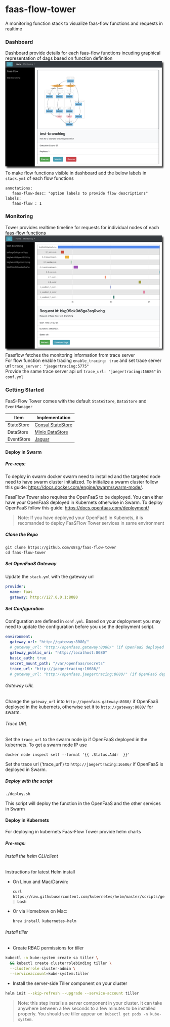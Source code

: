 # faas-flow-tower
A monitoring function stack to visualize faas-flow functions and requests in realtime
    
### Dashboard
Dashboard provide details for each faas-flow functions incuding graphical representation of dags based on function definition
![alt dashboard](doc/dashboard.png)
To make flow functions visible in dashboard add the below labels in `stack.yml` of each flow functions  
```
annotations:
   faas-flow-desc: "option labels to provide flow descriptions"
labels:
   faas-flow : 1
``` 
  
   
### Monitoring
Tower provides realtime timeline for requests for individual nodes of each faas-flow functions
![alt dashboard](doc/monitoring.png)
Faasflow fetches the monitoring information from trace server    
For flow function enable tracing `enable_tracing: true` and set trace server url `trace_server: "jaegertracing:5775"`    
Provide the same trace server api url `trace_url: "jaegertracing:16686"` in `conf.yml`   
   

### Getting Started
FaaS-Flow Tower comes with the default `StateStore`, `DataStore` and `EventManager`

 |Item|Implementation|
 |---|---|
 |StateStore|[Consul StateStore](https://github.com/s8sg/faas-flow-consul-statestore)|
 |DataStore|[Minio DataStore](https://github.com/s8sg/faas-flow-minio-datastore)|
 |EventStore|[Jaguar](https://github.com/jaegertracing/jaeger)|


#### Deploy in Swarm 

##### Pre-reqs:
To deploy in swarm docker swarm need to installed and the targeted node need to have swarm cluster initialized. To initialize a swarm cluster follow this guide: https://docs.docker.com/engine/swarm/swarm-mode/.  
   
FaasFlow Tower also requires the OpenFaaS to be deployed. You can either have your OpenFaaS deployed in Kubernets otherwise in Swarm. To deploy OpenFaaS follow this guide: https://docs.openfaas.com/deployment/

> Note: If you have deployed your OpenFaaS in Kubenets, it is recomanded to deploy FaaSFlow Tower services in same environment

##### Clone the Repo
```
git clone https://github.com/s8sg/faas-flow-tower
cd faas-flow-tower
```

##### Set OpenFaaS Gateway
Update the `stack.yml` with the gateway url
```yaml
provider:
  name: faas
  gateway: http://127.0.0.1:8080
```

##### Set Configuration
Configuration are defined in `conf.yml`. Based on your deployment you may need to update the configuration before you use the deployment script.   
```yaml
environment:
  gateway_url: "http://gateway:8080/"
  # gateway_url: "http://openfaas.gateway:8080/" (if OpenFaaS deployed in kubernets)
  gateway_public_uri: "http://localhost:8080"
  basic_auth: true
  secret_mount_path: "/var/openfaas/secrets"
  trace_url: "http://jaegertracing:16686/"
  # gateway_url: "http://openfaas.jaegertracing:8080/" (if OpenFaaS deployed in kubernets)
```

###### Gateway URL   
Change the `gateway_url` into `http://openfaas.gateway:8080/` if OpenFaaS deployed in the kubernets, otherwise set it to `http://gateway:8080/` for swarm.    

###### Trace URL
Set the `trace_url` to the swarm node ip if OpenFaaS deployed in the kubernets. To get a swarm node IP use
```
docker node inspect self --format '{{ .Status.Addr  }}'
```
Set the trace url ('trace_url') to `http://jaegertracing:16686/` if OpenFaaS is deployed in Swarm.   


##### Deploy with the script
```
./deploy.sh
```
This script will deploy the function in the OpenFaaS and the other services in Swarm


#### Deploy in Kubernets
For deploying in kubernets Faas-Flow Tower provide helm charts 

##### Pre-reqs:
###### Install the helm CLI/client

Instructions for latest Helm install

* On Linux and Mac/Darwin:

      curl https://raw.githubusercontent.com/kubernetes/helm/master/scripts/get | bash

* Or via Homebrew on Mac:

      brew install kubernetes-helm

###### Install tiller

* Create RBAC permissions for tiller

```sh
kubectl -n kube-system create sa tiller \
  && kubectl create clusterrolebinding tiller \
  --clusterrole cluster-admin \
  --serviceaccount=kube-system:tiller
```

* Install the server-side Tiller component on your cluster

```sh
helm init --skip-refresh --upgrade --service-account tiller
```

> Note: this step installs a server component in your cluster. It can take anywhere between a few seconds to a few minutes to be installed properly. You should see tiller appear on: `kubectl get pods -n kube-system`.
